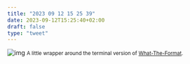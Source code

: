 ```yaml
---
title: "2023 09 12 15 25 39"
date: 2023-09-12T15:25:40+02:00
draft: false
type: "tweet"
---
```


![img](/img/2023-09-12-15-25-35.png)
<small>A little wrapper around the terminal version of [What-The-Format](https://format.wtf/).</small>
